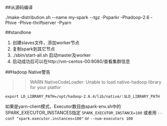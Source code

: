 ##从源码编译

./make-distribution.sh --name my-spark --tgz -Psparkr -Phadoop-2.6 -Phive -Phive-thriftserver -Pyarn


##standlone

1. 创建slaves文件，添加worker节点
2. 复制spark到其它节点
3. ./sbin/start-all.sh  启动master及worker
4. 启动成功后可以在http://vm-centos-00:8080/查看集群信息


##Hadoop Native警告
>>WARN NativeCodeLoader: Unable to load native-hadoop library for your platfor

`export LD_LIBRARY_PATH=/opt/hadoop-2.6.4/lib/native/:$LD_LIBRARY_PATH`



如果是yarn-client模式，Executor数目由spark-env.sh中的SPARK_EXECUTOR_INSTANCES指定
`SPARK_EXECUTOR_INSTANCE=100`
或者用 `--conf "spark.executor.instances=100"` or `--num-executors 100`


